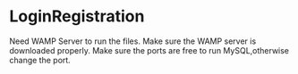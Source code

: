 # LoginRegistration

Need WAMP Server to run the files.
Make sure the WAMP server is downloaded properly.
Make sure the ports are free to run MySQL,otherwise change the port.
